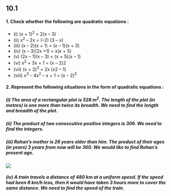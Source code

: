 ## 10.1
#### 1. Check whether the following are quadratic equations :
* (i) (x + 1)<sup>2</sup> = 2(x – 3) 
* (ii) x<sup>2</sup> – 2x = (–2) (3 – x)
* (iii) (x – 2)(x + 1) = (x – 1)(x + 3) 
* (iv) (x – 3)(2x +1) = x(x + 5)
* (v) (2x – 1)(x – 3) = (x + 5)(x – 1) 
* (vi) x<sup>2</sup> + 3x + 1 = (x – 2)2
* (vii) (x + 2)<sup>3</sup> = 2x (x2 – 1) 
* (viii) x<sup>3</sup> – 4x<sup>2</sup> – x + 1 = (x – 2)<sup>3</sup>

#### 2. Represent the following situations in the form of quadratic equations :
##### (i) The area of a rectangular plot is 528 m<sup>2</sup>. The length of the plot (in metres) is one more than twice its breadth. We need to find the length and breadth of the plot.
##### (ii) The product of two consecutive positive integers is 306. We need to find the integers.
##### (iii) Rohan’s mother is 26 years older than him. The product of their ages (in years) 3 years from now will be 360. We would like to find Rohan’s present age.
[![](https://img.youtube.com/vi/EEI26K4AMrE/0.jpg)](https://www.youtube.com/watch?v=EEI26K4AMrE)

##### (iv) A train travels a distance of 480 km at a uniform speed. If the speed had been 8 km/h less, then it would have taken 3 hours more to cover the same distance. We need to find the speed of the train.
